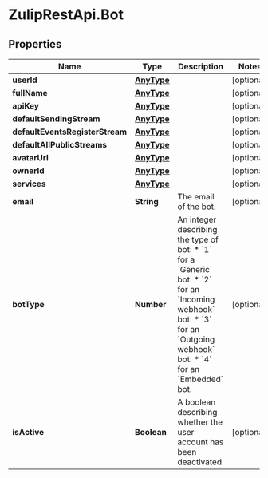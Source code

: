 # ZulipRestApi.Bot

## Properties

Name | Type | Description | Notes
------------ | ------------- | ------------- | -------------
**userId** | [**AnyType**](.md) |  | [optional] 
**fullName** | [**AnyType**](.md) |  | [optional] 
**apiKey** | [**AnyType**](.md) |  | [optional] 
**defaultSendingStream** | [**AnyType**](.md) |  | [optional] 
**defaultEventsRegisterStream** | [**AnyType**](.md) |  | [optional] 
**defaultAllPublicStreams** | [**AnyType**](.md) |  | [optional] 
**avatarUrl** | [**AnyType**](.md) |  | [optional] 
**ownerId** | [**AnyType**](.md) |  | [optional] 
**services** | [**AnyType**](.md) |  | [optional] 
**email** | **String** | The email of the bot.  | [optional] 
**botType** | **Number** | An integer describing the type of bot: * &#x60;1&#x60; for a &#x60;Generic&#x60; bot. * &#x60;2&#x60; for an &#x60;Incoming webhook&#x60; bot. * &#x60;3&#x60; for an &#x60;Outgoing webhook&#x60; bot. * &#x60;4&#x60; for an &#x60;Embedded&#x60; bot.  | [optional] 
**isActive** | **Boolean** | A boolean describing whether the user account has been deactivated.  | [optional] 


